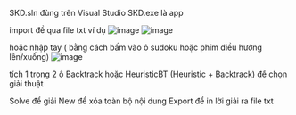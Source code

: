 SKD.sln đùng trên Visual Studio
SKD.exe là app

import đề qua file txt 
ví dụ 
![image](https://github.com/kei312/ttnt/assets/137863560/0f69ccbb-5546-4348-8f1a-34931d43c332)
![image](https://github.com/kei312/ttnt/assets/137863560/b9ff7780-2482-4998-8258-40f6f6f7a364)

hoặc nhập tay ( bằng cách bấm vào ô sudoku hoặc phím điều hướng lên/xuống)
![image](https://github.com/kei312/ttnt/assets/137863560/92139bcc-ca5c-4a24-b48a-79e89ee0be7f)

tích 1 trong 2 ô Backtrack hoặc HeuristicBT (Heuristic + Backtrack) để chọn giải thuật

Solve để giải
New để xóa toàn bộ nội dung
Export để in lời giải ra file txt
